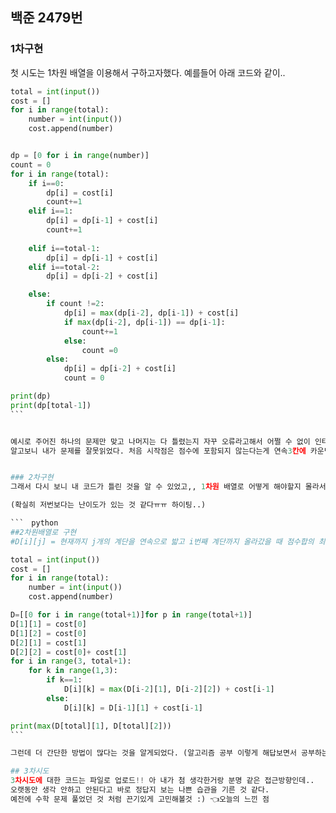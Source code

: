 ## 백준 2479번

### 1차구현
첫 시도는 1차원 배열을 이용해서 구하고자했다. 예를들어 아래 코드와 같이..

```python
total = int(input())
cost = []
for i in range(total):
    number = int(input())
    cost.append(number)


dp = [0 for i in range(number)]
count = 0
for i in range(total):
    if i==0:
        dp[i] = cost[i]
        count+=1
    elif i==1:
        dp[i] = dp[i-1] + cost[i]
        count+=1
        
    elif i==total-1:
        dp[i] = dp[i-1] + cost[i]
    elif i==total-2:
        dp[i] = dp[i-2] + cost[i]

    else:
        if count !=2:
            dp[i] = max(dp[i-2], dp[i-1]) + cost[i]
            if max(dp[i-2], dp[i-1]) == dp[i-1]:
                count+=1
            else:
                count =0
        else:
            dp[i] = dp[i-2] + cost[i]
            count = 0

print(dp)
print(dp[total-1])
```　


예시로 주어진 하나의 문제만 맞고 나머지는 다 틀렸는지 자꾸 오류라고해서 어쩔 수 없이 인터넷의 힘을 빌려 정답을 찾아봄
알고보니 내가 문제를 잘못읽었다. 처음 시작점은 점수에 포함되지 않는다는게 연속3칸에 카운팅하지않는 것이라고 이해해버렸다


### 2차구현
그래서 다시 보니 내 코드가 틀린 것을 알 수 있었고,, 1차원 배열로 어떻게 해야할지 몰라서 2차원 배열을 사용한 정답을 보고 공부함

(확실히 저번보다는 난이도가 있는 것 같다ㅠㅠ 하이팅..)

```　python
##2차원배열로 구현
#D[i][j] = 현재까지 j개의 계단을 연속으로 밟고 i번째 계단까지 올라갔을 때 점수합의 최대 값. (i cost도 더해준다)

total = int(input())
cost = []
for i in range(total):
    number = int(input())
    cost.append(number)

D=[[0 for i in range(total+1)]for p in range(total+1)]
D[1][1] = cost[0]
D[1][2] = cost[0]
D[2][1] = cost[1]
D[2][2] = cost[0]+ cost[1]
for i in range(3, total+1):
    for k in range(1,3):
        if k==1:
            D[i][k] = max(D[i-2][1], D[i-2][2]) + cost[i-1]
        else:
            D[i][k] = D[i-1][1] + cost[i-1]

print(max(D[total][1], D[total][2]))
```　

그런데 더 간단한 방법이 많다는 것을 알게되었다. (알고리즘 공부 이렇게 해답보면서 공부하는거 맞나..? ㅠㅠㅠㅠ)

## 3차시도
3차시도에 대한 코드는 파일로 업로드!! 아 내가 첨 생각한거랑 분명 같은 접근방향인데.. 
오랫동안 생각 안하고 안된다고 바로 정답지 보는 나쁜 습관을 기른 것 같다.
예전에 수학 문제 풀었던 것 처럼 끈기있게 고민해볼것 :) 👈오늘의 느낀 점